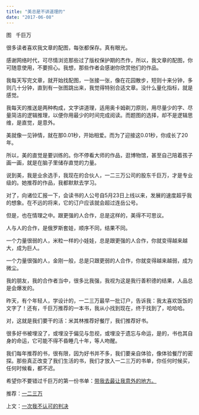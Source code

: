 ```yaml
---
title: "美总是不讲道理的"
date: "2017-06-08"
---
```


图   千巨万

很多读者喜欢我文章的配图，每张都保存。真有眼光。

感谢网络时代，可尽情浏览那些过了版权保护期的杰作，所以，我文章的配图，你可随意使用，不要担心。我想，那些作者会感谢你欣赏他们的作品。

我每天写完文章，就开始找配图，一张接一张，像在花园散步，短则十来分钟，多则几十分钟，直到有一张图跳出来，我觉得特别合适文章。没什么量化指标，就是感觉。

我每天的推送是两种构成，文字讲道理，适用奥卡姆剃刀原则，用尽量少的字、尽量简洁的逻辑推理，以便你用最少的时间完成阅读。而题图的选择，却不是逻辑思维，是直觉，是意外。

美就像一见钟情，就在那0.01秒，开始相爱。而为了迎接这0.01秒，你成长了20年。

所以，美的直觉是要训练的。你不停看大师的作品，逛博物馆，甚至自己陪着孩子画一画，就是在脑子里储存直觉的力量。

说到美，我是业余选手，我现在的合伙人，一二三万公司的股东千巨万，才是专业级的。她推荐的作品，我都默默去学习。

对了，向诸位汇报一下，会读书的人公号自5月23日上线以来，发展的速度超乎我的想象。在不远的将来，它的订户应该就会超过连岳公号。  

但是，也在情理之中。跟更强的人合作，总是这样的，美得不可思议。

人与人的合作，是俄罗斯套娃，顺序不同，结果不同。  

一个力量很弱的人，米粒一样的小娃娃，总是跟更强的人合作，你就变得越来越大，成为巨人。

一个力量很强的人，金刚一般，总是只跟更弱的人合作，你就变得越来越弱，成为微尘。

我的朋友，我的合作者当中，很多比我强，我视为这是我行善积德的结果，人品总是会爆发的。

昨天，有个年轻人，学设计的，一二三万最早一批订户，告诉我：我太喜欢饭饭的文字了！还有，千巨万推荐的一本书，我从小找到现在，终于找到了，哈哈哈。

对，这就是我们要干的活：米其林推荐好餐厅，我们推荐好书。

很多好书被埋没了，或埋没于偏见与忽视，或埋没于遗忘与命运，是的，书也其自身的命运，它可能不得不昏睡几十年，等人吻醒。

我们每年推荐的书，很有限，因为好书并不多，我们要亲自体验，像体验餐厅的密探。那些真正改变了我们生活的书，我们才放入一二三万的书单，你任何时候买，任何时候看，都不迟。

希望你不要错过千巨万的第一份书单：[带我去最让我意外的地方。](http://mp.weixin.qq.com/s?__biz=MzUzOTA0NDYzNQ==&mid=2247483789&idx=2&sn=cbce506e19a062770d270ac139fd4898&chksm=facf3ff9cdb8b6ef961e52f870416f0843fd35a731e806e338bfdc42eb60bfb9200f9bfef9c3&scene=21#wechat_redirect)

推荐：[一二三万](http://mp.weixin.qq.com/s?__biz=MjM5NDU0Mjk2MQ==&mid=2651623076&idx=1&sn=8fe2845669409be0a6ea708ec2b7df44&chksm=bd7e0aba8a0983ac8294b74fd745df0091071c47ed3828669b9cb744252d2628e1b02f2cb3e5&scene=21#wechat_redirect)

上文：[一次我不认可的判决](http://mp.weixin.qq.com/s?__biz=MjM5NDU0Mjk2MQ==&mid=2651623137&idx=1&sn=acda9ec749261fcbe4e474d141802542&chksm=bd7e0aff8a0983e9cdaf0224a1b07e2a22093745b20a90cef9d34eb9886a16b598217de7aed5&scene=21#wechat_redirect)
